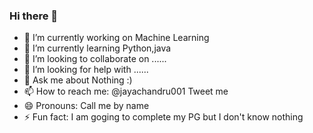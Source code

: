 ### Hi there 👋
- 🔭 I’m currently working on Machine Learning
- 🌱 I’m currently learning Python,java
- 👯 I’m looking to collaborate on ......
- 🤔 I’m looking for help with ......
- 💬 Ask me about Nothing :)
- 📫 How to reach me: @jayachandru001 Tweet me
- 😄 Pronouns: Call me by name
- ⚡ Fun fact: I am goging to complete my PG but I don't know nothing
<!--
**jayachandru001/jayachandru001** is a ✨ _special_ ✨ repository because its `README.md` (this file) appears on your GitHub profile.
-->

